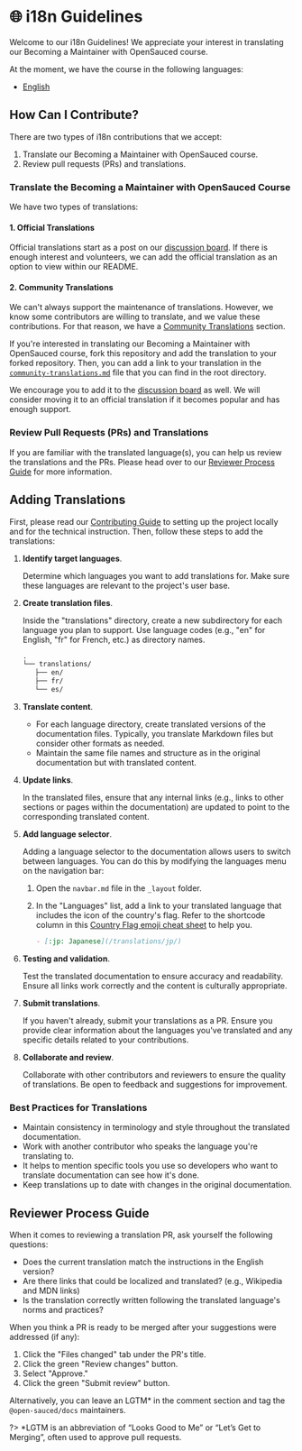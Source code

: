# 🌐 i18n Guidelines

Welcome to our i18n Guidelines! We appreciate your interest in translating our Becoming a Maintainer with OpenSauced course.

At the moment, we have the course in the following languages:

- [English](./README.md)

## How Can I Contribute?

There are two types of i18n contributions that we accept:

1. Translate our Becoming a Maintainer with OpenSauced course.
2. Review pull requests (PRs) and translations.

### Translate the Becoming a Maintainer with OpenSauced Course

We have two types of translations:

#### 1. Official Translations

Official translations start as a post on our [discussion board](https://github.com/open-sauced/maintainer-intro-course/discussions). If there is enough interest and volunteers, we can add the official translation as an option to view within our README.

#### 2. Community Translations

We can't always support the maintenance of translations. However, we know some contributors are willing to translate, and we value these contributions. For that reason, we have a [Community Translations](./community-translations.md) section.

If you're interested in translating our Becoming a Maintainer with OpenSauced course, fork this repository and add the translation to your forked repository. Then, you can add a link to your translation in the [`community-translations.md`](./community-translations.md) file that you can find in the root directory.

We encourage you to add it to the [discussion board](https://github.com/open-sauced/maintainer-intro-course/discussions) as well. We will consider moving it to an official translation if it becomes popular and has enough support.

### Review Pull Requests (PRs) and Translations

If you are familiar with the translated language(s), you can help us review the translations and the PRs. Please head over to our [Reviewer Process Guide](#reviewer-process-guide) for more information.

## Adding Translations

First, please read our [Contributing Guide](./CONTRIBUTING.md) to setting up the project locally and for the technical instruction. Then, follow these steps to add the translations:

1. **Identify target languages**.

   Determine which languages you want to add translations for. Make sure these languages are relevant to the project's user base.

2. **Create translation files**.

   Inside the "translations" directory, create a new subdirectory for each language you plan to support. Use language codes (e.g., "en" for English, "fr" for French, etc.) as directory names.

   ```markdown
   .
   └── translations/
      ├── en/
      ├── fr/
      └── es/
   ```

3. **Translate content**.

   - For each language directory, create translated versions of the documentation files. Typically, you translate Markdown files but consider other formats as needed.
   - Maintain the same file names and structure as in the original documentation but with translated content.

4. **Update links**.

   In the translated files, ensure that any internal links (e.g., links to other sections or pages within the documentation) are updated to point to the corresponding translated content.

5. **Add language selector**.

   Adding a language selector to the documentation allows users to switch between languages. You can do this by modifying the languages menu on the navigation bar:

   1. Open the `navbar.md` file in the `_layout` folder.
   2. In the "Languages" list, add a link to your translated language that includes the icon of the country's flag. Refer to the shortcode column in this [Country Flag emoji cheat sheet](https://github.com/ikatyang/emoji-cheat-sheet#country-flag) to help you.

      ```markdown
      - [:jp: Japanese](/translations/jp/)
      ```

6. **Testing and validation**.

   Test the translated documentation to ensure accuracy and readability. Ensure all links work correctly and the content is culturally appropriate.

7. **Submit translations**.

   If you haven't already, submit your translations as a PR. Ensure you provide clear information about the languages you've translated and any specific details related to your contributions.

8. **Collaborate and review**.

   Collaborate with other contributors and reviewers to ensure the quality of translations. Be open to feedback and suggestions for improvement.

### Best Practices for Translations

- Maintain consistency in terminology and style throughout the translated documentation.
- Work with another contributor who speaks the language you're translating to.
- It helps to mention specific tools you use so developers who want to translate documentation can see how it's done.
- Keep translations up to date with changes in the original documentation.

## Reviewer Process Guide

When it comes to reviewing a translation PR, ask yourself the following questions:

- Does the current translation match the instructions in the English version?
- Are there links that could be localized and translated? (e.g., Wikipedia and MDN links)
- Is the translation correctly written following the translated language's norms and practices?

When you think a PR is ready to be merged after your suggestions were addressed (if any):

1. Click the "Files changed" tab under the PR's title.
2. Click the green "Review changes" button.
3. Select "Approve."
4. Click the green "Submit review" button.

Alternatively, you can leave an LGTM\* in the comment section and tag the `@open-sauced/docs` maintainers.

?> \*LGTM is an abbreviation of “Looks Good to Me” or “Let’s Get to Merging”, often used to approve pull requests.

